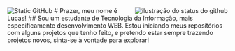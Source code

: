 <img src="https://img.shields.io/static/v1?label=Overview&message=bonfantelucas&color=002333&style=for-the-badge&logo=GitHub" alt="Static GitHub">
<img align='right' src="https://github-readme-stats.vercel.app/api?username=bonfantelucas&show_icons=true&title_color=002333&text_color=159A9C&icon_color=002333&bg_color=B4BEC9&cache_seconds=2300" alt="ilustração do status do github">
# Prazer, meu nome é Lucas!
## Sou um estudante de Tecnologia da Informação, mais especificamente desenvolvimento WEB.
Estou iniciando meus repositórios com alguns projetos que tenho feito,
  e pretendo estar sempre trazendo projetos novos, sinta-se à vontade para explorar!</p>
